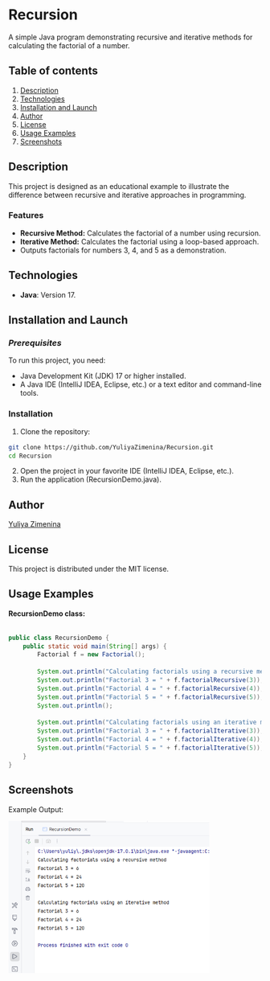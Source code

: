 # Recursion
A simple Java program demonstrating recursive and iterative methods for calculating the factorial of a number. 

## Table of contents
1. [Description](#description)
2. [Technologies](#technologies)
3. [Installation and Launch](#installation-and-launch)
4. [Author](#author)
5. [License](#license)
6. [Usage Examples](#usage-examples)
7. [Screenshots](#screenshots)

## Description

This project is designed as an educational example to illustrate the difference between recursive and iterative approaches
in programming.

### Features

- **Recursive Method:** Calculates the factorial of a number using recursion.
- **Iterative Method:** Calculates the factorial using a loop-based approach.
- Outputs factorials for numbers 3, 4, and 5 as a demonstration.

## Technologies

- **Java**: Version 17.

## Installation and Launch
### ***Prerequisites***

To run this project, you need:
- Java Development Kit (JDK) 17 or higher installed.
- A Java IDE (IntelliJ  IDEA, Eclipse, etc.) or a text editor and command-line tools.

### Installation
  
 1. Clone the repository:
   ```bash
   git clone https://github.com/YuliyaZimenina/Recursion.git
   cd Recursion
   ```
2. Open the project in your favorite IDE (IntelliJ IDEA, Eclipse, etc.).
3. Run the application (RecursionDemo.java).

## Author

[Yuliya Zimenina](https://github.com/YuliyaZimenina)

## License

This project is distributed under the MIT license.

## Usage Examples

**RecursionDemo class:**
```java

public class RecursionDemo {
    public static void main(String[] args) {
        Factorial f = new Factorial();

        System.out.println("Calculating factorials using a recursive method");
        System.out.println("Factorial 3 = " + f.factorialRecursive(3));
        System.out.println("Factorial 4 = " + f.factorialRecursive(4));
        System.out.println("Factorial 5 = " + f.factorialRecursive(5));
        System.out.println();

        System.out.println("Calculating factorials using an iterative method");
        System.out.println("Factorial 3 = " + f.factorialIterative(3));
        System.out.println("Factorial 4 = " + f.factorialIterative(4));
        System.out.println("Factorial 5 = " + f.factorialIterative(5));
    }
}

```

## Screenshots 

Example Output:

<img src="images/Output.png" alt="Output" width="400">
